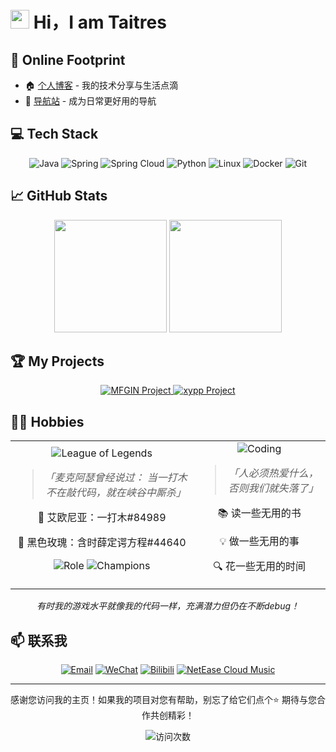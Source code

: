 # <img src="README.assets/giphy.gif" width="30px"> Hi，I am Taitres

## 🔗 Online Footprint
- 🏠 [个人博客](https://www.taitres.com/) - 我的技术分享与生活点滴
- 🧭 [导航站](https://go.taitres.com/) - 成为日常更好用的导航

## 💻 Tech Stack
<div align="center">

![Java](https://img.shields.io/badge/-Java-007396?style=flat-square&logo=java&logoColor=white)
![Spring](https://img.shields.io/badge/-Spring-6DB33F?style=flat-square&logo=spring&logoColor=white)
![Spring Cloud](https://img.shields.io/badge/-Spring%20Cloud-6DB33F?style=flat-square&logo=spring&logoColor=white)
![Python](https://img.shields.io/badge/-Python-3776AB?style=flat-square&logo=python&logoColor=white)
![Linux](https://img.shields.io/badge/-Linux-FCC624?style=flat-square&logo=linux&logoColor=black)
![Docker](https://img.shields.io/badge/-Docker-2496ED?style=flat-square&logo=docker&logoColor=white)
![Git](https://img.shields.io/badge/-Git-F05032?style=flat-square&logo=git&logoColor=white)
</div>

## 📈 GitHub Stats
<div align="center">
<img height="180em" src="https://github-readme-stats.vercel.app/api?username=Taitres&show_icons=true&theme=radical&include_all_commits=true&count_private=true" />
<img height="180em" src="https://github-readme-stats.vercel.app/api/top-langs/?username=Taitres&layout=compact&langs_count=7&theme=radical" />
</div>

## 🏆 My Projects
<div align="center">
  <a href="https://github.com/Taitres/MFGIN">
    <img src="https://github-readme-stats.vercel.app/api/pin/?username=Taitres&repo=MFGIN&theme=radical" alt="MFGIN Project" />
  </a>
  <a href="https://github.com/Taitres/xypp">
    <img src="https://github-readme-stats.vercel.app/api/pin/?username=Taitres&repo=xypp&theme=radical" alt="xypp Project" />
  </a>
</div>

## 🏄‍♂️ Hobbies

<div align="center">
  <table>
    <tr>
      <td align="center">
        <img src="https://img.shields.io/badge/Game-League_of_Legends-blue?style=for-the-badge&logo=riot-games" alt="League of Legends"/>
        <br />
        <blockquote>
          <p><i>「麦克阿瑟曾经说过：
              当一打木不在敲代码，就在峡谷中厮杀」</i></p>
        </blockquote>
        <p>🌟 艾欧尼亚：一打木#84989</p>
        <p>🌹 黑色玫瑰：含时薛定谔方程#44640</p>
        <p><img src="https://img.shields.io/badge/主打-中单/ADC-orange?style=flat-square" alt="Role"/> <img src="https://img.shields.io/badge/常用英雄-塞拉斯/阿狸-purple?style=flat-square" alt="Champions"/></p>
      </td>
      <td align="center">
        <img src="https://img.shields.io/badge/兴趣-编程/学习-green?style=for-the-badge" alt="Coding"/>
        <br />
        <blockquote>
          <p><i>「人必须热爱什么，否则我们就失落了」</i></p>
        </blockquote>
        <p>📚 读一些无用的书</p>
        <p>💡 做一些无用的事</p>
        <p>🔍 花一些无用的时间</p>
      </td>
    </tr>
  </table>

  <p><i>有时我的游戏水平就像我的代码一样，充满潜力但仍在不断debug！</i></p>
</div>

## 📫 联系我

<div align="center">

<a href="mailto:920643082@qq.com"><img src="https://img.shields.io/badge/Email-联系我-blue?style=for-the-badge&logo=gmail" alt="Email"/></a>
<a href="https://img.taitres.com/uploads/2025/03/01/67c329d5e3c34.png"><img src="https://img.shields.io/badge/微信-添加-brightgreen?style=for-the-badge&logo=wechat" alt="WeChat"/></a>
<a href="https://space.bilibili.com/YOUR_BILIBILI_ID"><img src="https://img.shields.io/badge/Bilibili-B站-ff69b4?style=for-the-badge&logo=bilibili" alt="Bilibili"/></a>
<a href="https://music.163.com/#/user/home?id=YOUR_NETEASE_ID"><img src="https://img.shields.io/badge/网易云-音乐-e60026?style=for-the-badge&logo=netease-cloud-music" alt="NetEase Cloud Music"/></a>

</div>

---

<div align="center">
感谢您访问我的主页！如果我的项目对您有帮助，别忘了给它们点个⭐ 
期待与您合作共创精彩！


![访问次数](https://profile-counter.glitch.me/Taitres/count.svg)

</div>

